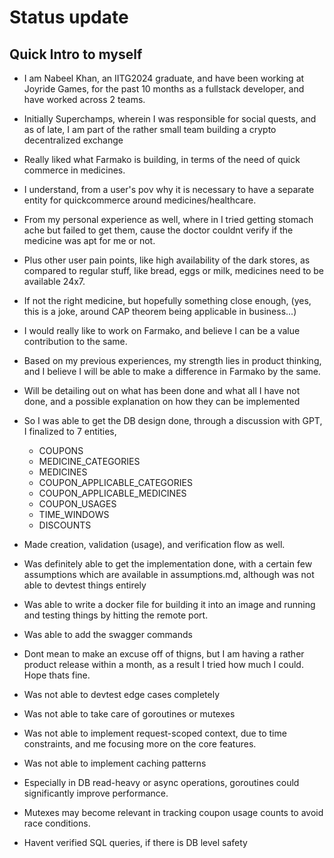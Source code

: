 # Status update 

## Quick Intro to myself 

- I am Nabeel Khan, an IITG2024 graduate, and have been working at Joyride Games, for the past 10 months as a fullstack developer, and have worked across 2 teams.
- Initially Superchamps, wherein I was responsible for social quests, and as of late, I am part of the rather small team building a crypto decentralized exchange 
- Really liked what Farmako is building, in terms of the need of quick commerce in medicines. 
- I understand, from a user's pov why it is necessary to have a separate entity for quickcommerce around medicines/healthcare.
- From my personal experience as well, where in I tried getting stomach ache but failed to get them, cause the doctor couldnt verify if the medicine was apt for me or not.
- Plus other user pain points, like high availability of the dark stores, as compared to regular stuff, like bread, eggs or milk, medicines need to be available 24x7. 
- If not the right medicine, but hopefully something close enough, (yes, this is a joke, around CAP theorem being applicable in business...)
- I would really like to work on Farmako, and believe I can be a value contribution to the same.

- Based on my previous experiences, my strength lies in product thinking, and I believe I will be able to make a difference in Farmako by the same.

- Will be detailing out on what has been done and what all I have not done, and a possible explanation on how they can be implemented 
- So I was able to get the DB design done, through a discussion with GPT, I finalized to 7 entities, 

    - COUPONS 
    - MEDICINE_CATEGORIES
    - MEDICINES
    - COUPON_APPLICABLE_CATEGORIES
    - COUPON_APPLICABLE_MEDICINES
    - COUPON_USAGES 
    - TIME_WINDOWS
    - DISCOUNTS

- Made creation, validation (usage), and verification flow as well.
- Was definitely able to get the implementation done, with a certain few assumptions which are available in assumptions.md, although was not able to devtest things entirely
- Was able to write a docker file for building it into an image and running and testing things by hitting the remote port.
- Was able to add the swagger commands

- Dont mean to make an excuse off of thigns, but I am having a rather product release within a month, as a result I tried how much I could. Hope thats fine.

- Was not able to devtest edge cases completely
- Was not able to take care of goroutines or mutexes
- Was not able to implement request-scoped context, due to time constraints, and me focusing more on the core features.
- Was not able to implement caching patterns

- Especially in DB read-heavy or async operations, goroutines could significantly improve performance.
- Mutexes may become relevant in tracking coupon usage counts to avoid race conditions.
- Havent verified SQL queries, if there is DB level safety


